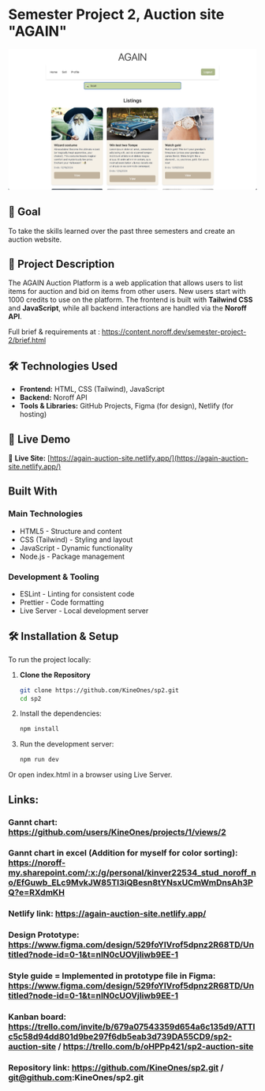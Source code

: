 # Semester Project 2, Auction site "AGAIN"


![AGAIN Auction Website](images/againReadme.png)

## 🎯 Goal
To take the skills learned over the past three semesters and create an auction website.

## 📖 Project Description
The AGAIN Auction Platform is a web application that allows users to list items for auction and bid on items from other users. New users start with 1000 credits to use on the platform.
The frontend is built with **Tailwind CSS** and **JavaScript**, while all backend interactions are handled via the **Noroff API**.

Full brief & requirements at : https://content.noroff.dev/semester-project-2/brief.html

## 🛠️ Technologies Used
- **Frontend:** HTML, CSS (Tailwind), JavaScript
- **Backend:** Noroff API
- **Tools & Libraries:** GitHub Projects, Figma (for design), Netlify (for hosting)

## 🚀 Live Demo
🔗 **Live Site:** [https://again-auction-site.netlify.app/](https://again-auction-site.netlify.app/)

## Built With

### Main Technologies
- HTML5 - Structure and content
- CSS (Tailwind) - Styling and layout
- JavaScript - Dynamic functionality
- Node.js - Package management

### Development & Tooling
- ESLint - Linting for consistent code
- Prettier - Code formatting
- Live Server - Local development server

## 🛠️ Installation & Setup
To run the project locally:

1. **Clone the Repository**  
   ```sh
   git clone https://github.com/KineOnes/sp2.git
   cd sp2
   ```

2. Install the dependencies:

    ```bash
    npm install
    ```

3. Run the development server:

    ```sh
    npm run dev
    ```
Or open index.html in a browser using Live Server.


## Links: 

### Gannt chart: https://github.com/users/KineOnes/projects/1/views/2

### Gannt chart in excel (Addition for myself for color sorting): https://noroff-my.sharepoint.com/:x:/g/personal/kinver22534_stud_noroff_no/EfGuwb_ELc9MvkJW85TI3iQBesn8tYNsxUCmWmDnsAh3PQ?e=RXdmKH

### Netlify link: https://again-auction-site.netlify.app/

### Design Prototype: https://www.figma.com/design/529foYlVrof5dpnz2R68TD/Untitled?node-id=0-1&t=nlN0cUOVjIiwb9EE-1

### Style guide = Implemented in prototype file in Figma: https://www.figma.com/design/529foYlVrof5dpnz2R68TD/Untitled?node-id=0-1&t=nlN0cUOVjIiwb9EE-1

### Kanban board: https://trello.com/invite/b/679a07543359d654a6c135d9/ATTIc5c58d94dd801d9be297f6db5eab3d739DA55CD9/sp2-auction-site / https://trello.com/b/oHPPp421/sp2-auction-site

### Repository link: https://github.com/KineOnes/sp2.git / git@github.com:KineOnes/sp2.git

